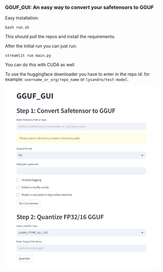 ### GGUF_GUI: An easy way to convert your safetensors to GGUF

Easy installation:
```
bash run.sh
```
This should pull the repos and install the requirements.

After the initial run you can just run:
```
streamlit run main.py
```
You can do this with CUDA as well

To use the huggingface downloader you have to enter in the repo id:
for example: `username_or_org/repo_name` or `lysandre/test-model`.


![alt text](main.png "Main")
